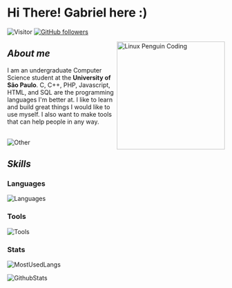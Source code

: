 # Hi There! Gabriel here :)
![Visitor](https://visitor-badge.laobi.icu/badge?page_id=bdogabriel.repoName) [![GitHub followers](https://img.shields.io/github/followers/bdogabriel.svg?style=social&label=Follow)](https://github.com/bdogabriel?tab=followers)<br/>

<img align="right" width=250px alt="Linux Penguin Coding" src="https://media.tenor.com/dHk-LfzHrtwAAAAi/linux-computer.gif" alt="Linux Penguin Coding"/>

## ***About me***
I am an undergraduate Computer Science student at the **University of São Paulo**. C, C++, PHP, Javascript, HTML, and SQL are the programming languages I'm better at. I like to learn and build great things I would like to use myself. I also want to make tools that can help people in any way.
<br><br>

![Other](https://readme-typing-svg.herokuapp.com?color=%236FDA44&size=32&center=true&vCenter=true&width=650&height=50&lines=CS+Undergraduate;Open+Source+Enthusiast;Linux+Distro+Hopper;Vi+Keybindings+Additc;Fighting+Game+Lover)
## ***Skills***
### Languages
![Languages](https://skillicons.dev/icons?i=c,cpp,java,py,bash,php,js,html,css,regex)

### Tools
![Tools](https://skillicons.dev/icons?i=linux,git,github,gitlab,docker,postgres,cmake,arduino,figma,bootstrap)

### Stats
![MostUsedLangs](https://github-readme-stats.vercel.app/api/top-langs/?username=bdogabriel&layout=compact&theme=gotham&langs_count=8)

![GithubStats](https://github-readme-stats.vercel.app/api?username=bdogabriel&theme=gotham&count_private=true&show_icons=true&include_all_commits=true)
